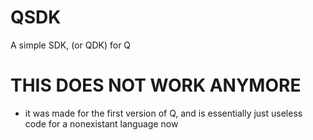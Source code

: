 # QSDK
A simple SDK, (or QDK) for Q


# THIS DOES NOT WORK ANYMORE

- it was made for the first version of Q, and is essentially just useless code for a nonexistant language now
